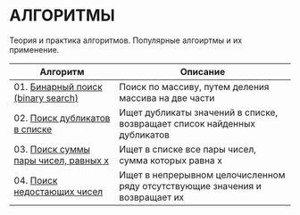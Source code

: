 # АЛГОРИТМЫ
Теория и практика алгоритмов. Популярные алгоиртмы и их применение.

| **Алгоритм** | **Описание** | 
| -------------------- | --------------------- |
| 01. [Бинарный поиск (binary search)](https://github.com/urzumo/algorithms/blob/urzumo/algorithms/01_binary_search.py) |Поиск по массиву, путем деления массива на две части|
| 02. [Поиск дубликатов в списке](https://github.com/urzumo/algorithms/blob/urzumo/algorithms/02_find_dups_in_list.py) |Ищет дубликаты значений в списке, возвращает список найденных дубликатов|
| 03. [Поиск суммы пары чисел, равных х](https://github.com/urzumo/algorithms/blob/urzumo/algorithms/03_find_pairs.py) |Ищет в списке все пары чисел, сумма которых равна х|
| 04. [Поиск недостающих чисел](https://github.com/urzumo/algorithms/blob/urzumo/algorithms/04_get_missing_number.py) |Ищет в непрерывном целочисленном ряду отсутствующие значения и возвращает их|
